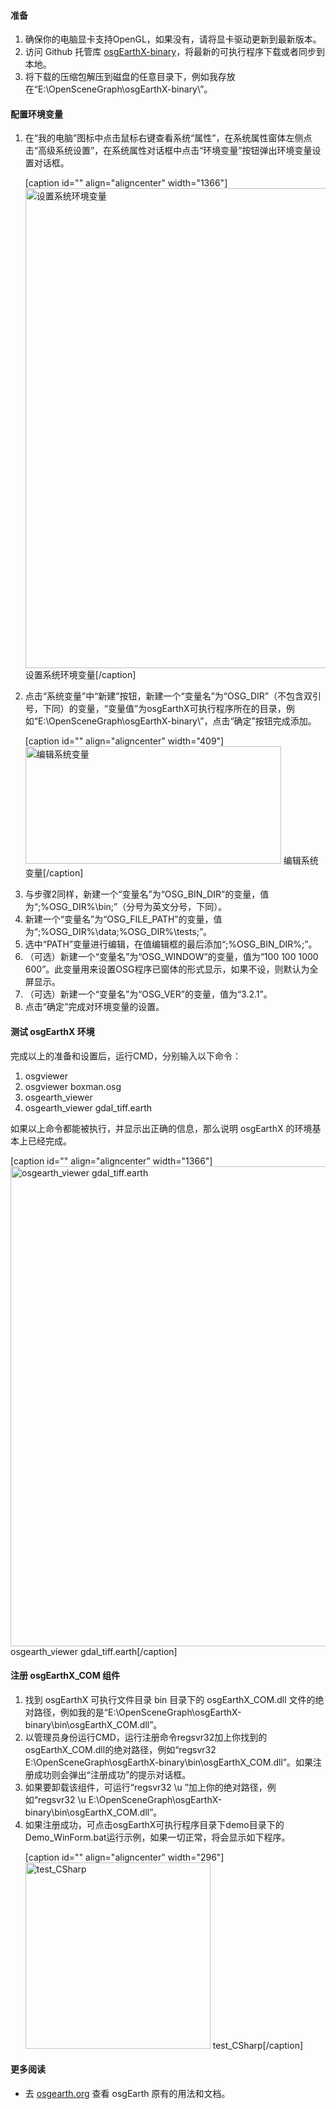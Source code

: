 <h4>准备</h4>
<ol>
	<li>确保你的电脑显卡支持OpenGL，如果没有，请将显卡驱动更新到最新版本。</li>
	<li>访问 Github 托管库 <a href="https://github.com/haozzzzzzzz/osgEarthX-binary" target="_blank">osgEarthX-binary</a>，将最新的可执行程序下载或者同步到本地。</li>
	<li>将下载的压缩包解压到磁盘的任意目录下，例如我存放在“E:\OpenSceneGraph\osgEarthX-binary\”。</li>
</ol>
<h4>配置环境变量</h4>
<ol>
	<li>在“我的电脑”图标中点击鼠标右键查看系统“属性”，在系统属性窗体左侧点击“高级系统设置”，在系统属性对话框中点击“环境变量”按钮弹出环境变量设置对话框。

[caption id="" align="aligncenter" width="1366"]<a href="http://img17.poco.cn/mypoco/myphoto/20151109/01/17843243820151109011240059.png?1366x768_130" target="_blank"><img src="http://img17.poco.cn/mypoco/myphoto/20151109/01/17843243820151109011240059.png?1366x768_130" alt="设置系统环境变量" width="1366" height="768" /></a> 设置系统环境变量[/caption]</li>
	<li>点击“系统变量”中“新建”按钮，新建一个“变量名”为“OSG_DIR”（不包含双引号，下同）的变量，“变量值”为osgEarthX可执行程序所在的目录，例如“E:\OpenSceneGraph\osgEarthX-binary\”，点击“确定”按钮完成添加。

[caption id="" align="aligncenter" width="409"]<a href="http://img17.poco.cn/mypoco/myphoto/20151109/01/17843243820151109012922092.png?409x188_130" target="_blank"><img src="http://img17.poco.cn/mypoco/myphoto/20151109/01/17843243820151109012922092.png?409x188_130" alt="编辑系统变量" width="409" height="188" /></a> 编辑系统变量[/caption]</li>
	<li>与步骤2同样，新建一个“变量名”为“OSG_BIN_DIR”的变量，值为“;%OSG_DIR%\bin;”（分号为英文分号，下同）。</li>
	<li>新建一个“变量名”为“OSG_FILE_PATH”的变量，值为“;%OSG_DIR%\data;%OSG_DIR%\tests;”。</li>
	<li>选中“PATH”变量进行编辑，在值编辑框的最后添加“;%OSG_BIN_DIR%;”。</li>
	<li>（可选）新建一个“变量名”为“OSG_WINDOW”的变量，值为“100 100 1000 600”。此变量用来设置OSG程序已窗体的形式显示，如果不设，则默认为全屏显示。</li>
	<li>（可选）新建一个“变量名”为“OSG_VER”的变量，值为“3.2.1”。</li>
	<li>点击“确定”完成对环境变量的设置。</li>
</ol>
<h4>测试 osgEarthX 环境</h4>
完成以上的准备和设置后，运行CMD，分别输入以下命令：
<ol>
	<li>osgviewer</li>
	<li>osgviewer boxman.osg</li>
	<li>osgearth_viewer</li>
	<li>osgearth_viewer gdal_tiff.earth</li>
</ol>
如果以上命令都能被执行，并显示出正确的信息，那么说明 osgEarthX 的环境基本上已经完成。

[caption id="" align="aligncenter" width="1366"]<a href="http://img17.poco.cn/mypoco/myphoto/20151109/01/17843243820151109013653089.png?1366x768_130" target="_blank"><img src="http://img17.poco.cn/mypoco/myphoto/20151109/01/17843243820151109013653089.png?1366x768_130" alt="osgearth_viewer gdal_tiff.earth" width="1366" height="768" /></a> osgearth_viewer gdal_tiff.earth[/caption]
<h4>注册 osgEarthX_COM 组件</h4>
<ol>
	<li>找到 osgEarthX 可执行文件目录 bin 目录下的 osgEarthX_COM.dll 文件的绝对路径，例如我的是“E:\OpenSceneGraph\osgEarthX-binary\bin\osgEarthX_COM.dll”。</li>
	<li>以管理员身份运行CMD，运行注册命令regsvr32加上你找到的osgEarthX_COM.dll的绝对路径，例如“regsvr32 E:\OpenSceneGraph\osgEarthX-binary\bin\osgEarthX_COM.dll”。如果注册成功则会弹出“注册成功”的提示对话框。</li>
	<li>如果要卸载该组件，可运行“regsvr32 \u ”加上你的绝对路径，例如“regsvr32 \u E:\OpenSceneGraph\osgEarthX-binary\bin\osgEarthX_COM.dll”。</li>
	<li>如果注册成功，可点击osgEarthX可执行程序目录下demo目录下的Demo_WinForm.bat运行示例，如果一切正常，将会显示如下程序。

[caption id="" align="aligncenter" width="296"]<a href="http://img17.poco.cn/mypoco/myphoto/20151109/01/17843243820151109014119017.png?296x298_130" target="_blank"><img src="http://img17.poco.cn/mypoco/myphoto/20151109/01/17843243820151109014119017.png?296x298_130" alt="test_CSharp" width="296" height="298" /></a> test_CSharp[/caption]</li>
</ol>
<h4>更多阅读</h4>
<ul>
	<li>去 <a href="http://osgearth.org/" target="_blank">osgearth.org</a> 查看 osgEarth 原有的用法和文档。</li>
</ul>

